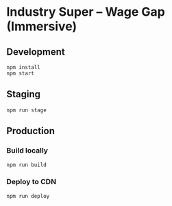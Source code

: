 # Industry Super – Wage Gap (Immersive)

## Development

```
npm install
npm start
```

## Staging

```
npm run stage
```

## Production

### Build locally

```
npm run build
```

### Deploy to CDN

```
npm run deploy
```
